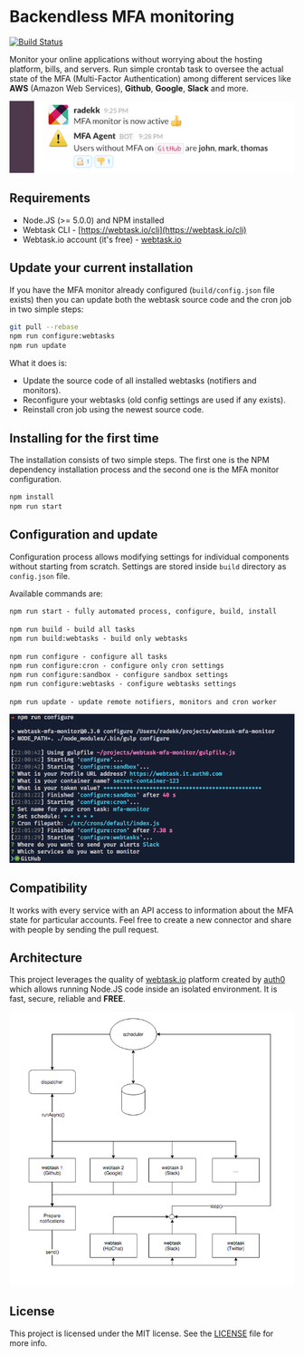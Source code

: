# Backendless MFA monitoring

[![Build Status](https://travis-ci.org/radekk/mfa-monitor.svg?branch=master)](https://travis-ci.org/radekk/mfa-monitor)

Monitor your online applications without worrying about the hosting platform, bills, and servers. Run simple crontab task to oversee the actual state of the MFA (Multi-Factor Authentication) among different services like **AWS** (Amazon Web Services), **Github**, **Google**, **Slack** and more.

![Slack alert](docs/images/slack.example.png)

## Requirements

- Node.JS (>= 5.0.0) and NPM installed
- Webtask CLI - [https://webtask.io/cli](https://webtask.io/cli)
- Webtask.io account (it's free) - [webtask.io](https://webtask.io)

## Update your current installation

If you have the MFA monitor already configured (``build/config.json`` file exists) then you can update both the webtask source code and the cron job in two simple steps:

```bash
git pull --rebase
npm run configure:webtasks
npm run update
```

What it does is:

- Update the source code of all installed webtasks (notifiers and monitors).
- Reconfigure your webtasks (old config settings are used if any exists).
- Reinstall cron job using the newest source code.

## Installing for the first time

The installation consists of two simple steps. The first one is the NPM dependency installation process and the second one is the MFA monitor configuration.


```bash
npm install
npm run start
```

## Configuration and update

Configuration process allows modifying settings for individual components without starting from scratch. Settings are stored inside `build` directory as `config.json` file.

Available commands are:

```
npm run start - fully automated process, configure, build, install

npm run build - build all tasks
npm run build:webtasks - build only webtasks

npm run configure - configure all tasks
npm run configure:cron - configure only cron settings
npm run configure:sandbox - configure sandbox settings
npm run configure:webtasks - configure webtasks settings

npm run update - update remote notifiers, monitors and cron worker
```

![Configuration](docs/images/configuration.png)

## Compatibility

It works with every service with an API access to information about the MFA state for particular accounts. Feel free to create a new connector and share with people by sending the pull request.

## Architecture

This project leverages the quality of [webtask.io](https://webtask.io) platform created by [auth0](https://auth0.com/) which allows running Node.JS code inside an isolated environment. It is fast, secure, reliable and **FREE**.

![Architecture](docs/images/architecture.png)


## License

This project is licensed under the MIT license. See the [LICENSE](LICENSE) file for more info.
